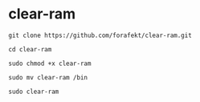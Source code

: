 # clear-ram

```
git clone https://github.com/forafekt/clear-ram.git
```

```
cd clear-ram
```

```
sudo chmod +x clear-ram
```

```
sudo mv clear-ram /bin
```

```
sudo clear-ram
```
